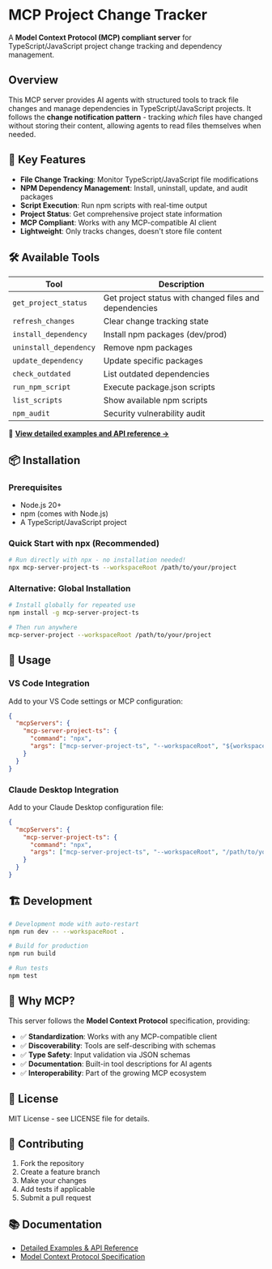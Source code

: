 # MCP Project Change Tracker

A **Model Context Protocol (MCP) compliant server** for TypeScript/JavaScript project change tracking and dependency management.

## Overview

This MCP server provides AI agents with structured tools to track file changes and manage dependencies in TypeScript/JavaScript projects. It follows the **change notification pattern** - tracking *which* files have changed without storing their content, allowing agents to read files themselves when needed.

## 🚀 Key Features

- **File Change Tracking**: Monitor TypeScript/JavaScript file modifications
- **NPM Dependency Management**: Install, uninstall, update, and audit packages
- **Script Execution**: Run npm scripts with real-time output
- **Project Status**: Get comprehensive project state information
- **MCP Compliant**: Works with any MCP-compatible AI client
- **Lightweight**: Only tracks changes, doesn't store file content

## 🛠️ Available Tools

| Tool | Description |
|------|-------------|
| `get_project_status` | Get project status with changed files and dependencies |
| `refresh_changes` | Clear change tracking state |
| `install_dependency` | Install npm packages (dev/prod) |
| `uninstall_dependency` | Remove npm packages |
| `update_dependency` | Update specific packages |
| `check_outdated` | List outdated dependencies |
| `run_npm_script` | Execute package.json scripts |
| `list_scripts` | Show available npm scripts |
| `npm_audit` | Security vulnerability audit |

📖 **[View detailed examples and API reference →](docs/examples.md)**

## 📦 Installation

### Prerequisites
- Node.js 20+
- npm (comes with Node.js)
- A TypeScript/JavaScript project

### Quick Start with npx (Recommended)
```bash
# Run directly with npx - no installation needed!
npx mcp-server-project-ts --workspaceRoot /path/to/your/project
```

### Alternative: Global Installation
```bash
# Install globally for repeated use
npm install -g mcp-server-project-ts

# Then run anywhere
mcp-server-project --workspaceRoot /path/to/your/project
```

## 🔧 Usage

### VS Code Integration
Add to your VS Code settings or MCP configuration:

```json
{
  "mcpServers": {
    "mcp-server-project-ts": {
      "command": "npx",
      "args": ["mcp-server-project-ts", "--workspaceRoot", "${workspaceFolder}"]
    }
  }
}
```

### Claude Desktop Integration
Add to your Claude Desktop configuration file:

```json
{
  "mcpServers": {
    "mcp-server-project-ts": {
      "command": "npx",
      "args": ["mcp-server-project-ts", "--workspaceRoot", "/path/to/your/project"]
    }
  }
}
```

## 🏗️ Development

```bash
# Development mode with auto-restart
npm run dev -- --workspaceRoot .

# Build for production
npm run build

# Run tests
npm test
```

## 🎯 Why MCP?

This server follows the **Model Context Protocol** specification, providing:

- ✅ **Standardization**: Works with any MCP-compatible client
- ✅ **Discoverability**: Tools are self-describing with schemas  
- ✅ **Type Safety**: Input validation via JSON schemas
- ✅ **Documentation**: Built-in tool descriptions for AI agents
- ✅ **Interoperability**: Part of the growing MCP ecosystem

## 📄 License

MIT License - see LICENSE file for details.

## 🤝 Contributing

1. Fork the repository
2. Create a feature branch
3. Make your changes
4. Add tests if applicable
5. Submit a pull request

## 📚 Documentation

- [Detailed Examples & API Reference](docs/examples.md)
- [Model Context Protocol Specification](https://modelcontextprotocol.io)